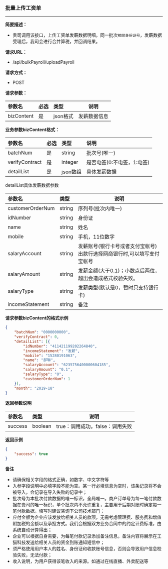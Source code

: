 ### 批量上传工资单

---

**简要描述：**

* 贵司调用该接口，上传工资单发薪数据明细。同一批次`相同身份证号`，发薪数据受理后，我司会进行合并算税，并回调结果。

**请求URL：**

* /api/bulkPayroll/uploadPayroll

**请求方式：**

* POST 

**请求参数：**

| 参数名 | 必选 | 类型 | 说明 |
| :--- | :--- | :--- | --- |
| bizContent | 是 | json格式 | 发薪数据信息 |

**业务参数bizContent格式：**

| 参数名 | 必选 | 类型 | 说明 |
| :--- | :--- | :--- | :--- |
| batchNum | 是 | string | 批次号\(唯一\) |
| verifyContract | 是 | integer | 是否电签\(0:不电签，1:电签\) |
| detailList | 是 | json数组 | 具体发薪数据 |

detailList具体发薪数据参数

| 参数名 | 类型 | 说明 |
| :--- | :--- | --- |
| customerOrderNum | string | 序列号\(批次内唯一\) |
| idNumber | string | 身份证 |
| name | string | 姓名 |
| mobile | string | 手机，11位数字 |
| salaryAccount | string | 发薪账号\(银行卡号或者支付宝帐号\)出款行选择网商银行时,可以填写支付宝帐号 |
| salaryAmount | string | 发薪金额\(大于0.1\)；小数点后两位，超出会造成格式校验失败。 |
| salaryType | string | 发薪类型\(默认是0，暂时只支持银行卡\) |
| incomeStatement | string | 备注 |

**请求参数bizContent的格式示例**

```json
{
    "batchNum": "0000000000",
    "verifyContract": 0,
    "detailList": [{
        "idNumber": "411421199202264840",
        "incomeStatement": "发薪",
        "mobile": "15280191063",
        "name": "郝琳",
        "salaryAccount": "6235756400000604185",
        "salaryAmount": "0.1",
        "salaryType": "0",
        "customerOrderNum": 1
    }],
    "month": "2019-18"
}
```

**返回参数说明**

| 参数名 | 类型 | 说明 |
| :--- | :--- | --- |
| success | boolean | true：调用成功，false：调用失败 |

**返回示例**

```json
{
    "success": true
}
```

**备注**

* 请确保相关字段的格式正确，如数字、中文字符等
* 入参字段说明中必填字段不能为空。某一行必填信息为空时，该条记录将不会被导入，会记录在导入失败的记录中；
* 批次号为本批次付款数据的唯一标识，全局唯一。商户订单号为每一笔付款数据在贵司的唯一标识，单个批次内不允许重复，主要用于后期对账时确定每一笔付款数据。填写时建议咨询下公司技术部门；
* 应付金额为企业应该发放给相关人员的款项，无需考虑管理费、服务费和增值附加税的金额以及承担方式。我们会根据双方业务合同中的约定计费标准，由系统自动计算得出；
* 企业可以根据自身需要，为每笔付款记录添加备注信息。备注内容将展示在工猫科技发送给相关人员的资金到账通知短信中；
* 须严格使用用户本人的姓名、身份证和收款账号信息，否则会导致用户信息校验失败，无法付款；
* 收入说明，为用户获得该笔收入的来源。如通过在线直播、外卖配送等



